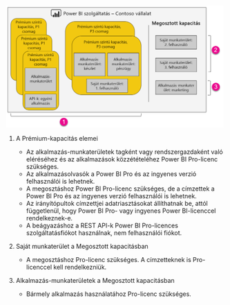 ![](media/powerbi-premium-illustration/premium-chart.png "A Power BI Premium illusztrációja")

1. A Prémium-kapacitás elemei
   
   * Az alkalmazás-munkaterületek tagként vagy rendszergazdaként való eléréséhez és az alkalmazások közzétételéhez Power BI Pro-licenc szükséges.
   * Az alkalmazásolvasók a Power BI Pro és az ingyenes verzió felhasználói is lehetnek.
   * A megosztáshoz Power BI Pro-licenc szükséges, de a címzettek a Power BI Pro és az ingyenes verzió felhasználói is lehetnek.
   * Az irányítópultok címzettjei adatriasztásokat állíthatnak be, attól függetlenül, hogy Power BI Pro- vagy ingyenes Power BI-licenccel rendelkeznek-e.
   * A beágyazáshoz a REST API-k Power BI Pro-licences szolgáltatásfiókot használnak, nem felhasználói fiókot.
2. Saját munkaterület a Megosztott kapacitásban
   
   * A megosztáshoz Pro-licenc szükséges. A címzetteknek is Pro-licenccel kell rendelkezniük.
3. Alkalmazás-munkaterületek a Megosztott kapacitásban
   
   * Bármely alkalmazás használatához Pro-licenc szükséges.

